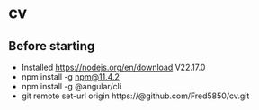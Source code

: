 # cv

## Before starting

* Installed https://nodejs.org/en/download V22.17.0
* npm install -g npm@11.4.2
* npm install -g @angular/cli
* git remote set-url origin https://<token>@github.com/Fred5850/cv.git